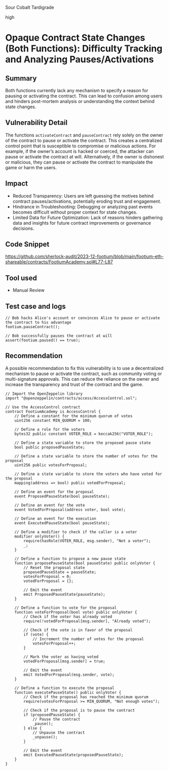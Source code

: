 Sour Cobalt Tardigrade

high

# Opaque Contract State Changes (Both Functions): Difficulty Tracking and Analyzing Pauses/Activations

## Summary
Both functions currently lack any mechanism to specify a reason for pausing or activating the contract. This can lead to confusion among users and hinders post-mortem analysis or understanding the context behind state changes.
## Vulnerability Detail
The functions `activateContract` and `pauseContract` rely solely on the owner of the contract to pause or activate the contract. This creates a centralized control point that is susceptible to compromise or malicious actions. For example, if the owner’s account is hacked or coerced, the attacker can pause or activate the contract at will. Alternatively, if the owner is dishonest or malicious, they can pause or activate the contract to manipulate the game or harm the users.
## Impact
- Reduced Transparency: Users are left guessing the motives behind contract pauses/activations, potentially eroding trust and engagement.
- Hindrance in Troubleshooting: Debugging or analyzing past events becomes difficult without proper context for state changes.
- Limited Data for Future Optimization: Lack of reasons hinders gathering data and insights for future contract improvements or governance decisions.
## Code Snippet
https://github.com/sherlock-audit/2023-12-footium/blob/main/footium-eth-shareable/contracts/FootiumAcademy.sol#L77-L87
## Tool used
- Manual Review
## Test case and logs
```solidity
// Bob hacks Alice's account or convinces Alice to pause or activate the contract to his advantage
footium.pauseContract();

// Bob successfully pauses the contract at will
assert(footium.paused() == true);
```
## Recommendation
A possible recommendation to fix this vulnerability is to use a decentralized mechanism to pause or activate the contract, such as community voting or multi-signature approvals. This can reduce the reliance on the owner and increase the transparency and trust of the contract and the game.
```solidity
// Import the OpenZeppelin library
import "@openzeppelin/contracts/access/AccessControl.sol";

// Use the AccessControl contract
contract FootiumAcademy is AccessControl {
    // Define a constant for the minimum quorum of votes
    uint256 constant MIN_QUORUM = 100;

    // Define a role for the voters
    bytes32 public constant VOTER_ROLE = keccak256("VOTER_ROLE");

    // Define a state variable to store the proposed pause state
    bool public proposedPauseState;

    // Define a state variable to store the number of votes for the proposal
    uint256 public votesForProposal;

    // Define a state variable to store the voters who have voted for the proposal
    mapping(address => bool) public votedForProposal;

    // Define an event for the proposal
    event ProposedPauseState(bool pauseState);

    // Define an event for the vote
    event VotedForProposal(address voter, bool vote);

    // Define an event for the execution
    event ExecutedPauseState(bool pauseState);

    // Define a modifier to check if the caller is a voter
    modifier onlyVoter() {
        require(hasRole(VOTER_ROLE, msg.sender), "Not a voter");
        _;
    }

    // Define a function to propose a new pause state
    function proposePauseState(bool pauseState) public onlyVoter {
        // Reset the proposal state
        proposedPauseState = pauseState;
        votesForProposal = 0;
        votedForProposal = {};

        // Emit the event
        emit ProposedPauseState(pauseState);
    }

    // Define a function to vote for the proposal
    function voteForProposal(bool vote) public onlyVoter {
        // Check if the voter has already voted
        require(!votedForProposal[msg.sender], "Already voted");

        // Check if the vote is in favor of the proposal
        if (vote) {
            // Increment the number of votes for the proposal
            votesForProposal++;
        }

        // Mark the voter as having voted
        votedForProposal[msg.sender] = true;

        // Emit the event
        emit VotedForProposal(msg.sender, vote);
    }

    // Define a function to execute the proposal
    function executePauseState() public onlyVoter {
        // Check if the proposal has reached the minimum quorum
        require(votesForProposal >= MIN_QUORUM, "Not enough votes");

        // Check if the proposal is to pause the contract
        if (proposedPauseState) {
            // Pause the contract
            _pause();
        } else {
            // Unpause the contract
            _unpause();
        }

        // Emit the event
        emit ExecutedPauseState(proposedPauseState);
    }
}

```